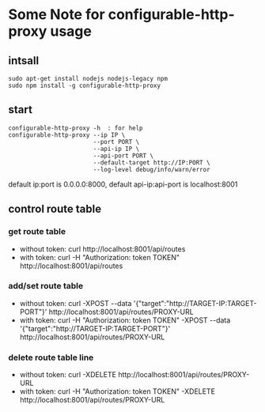 # Some Note for configurable-http-proxy usage

## intsall
    sudo apt-get install nodejs nodejs-legacy npm
    sudo npm install -g configurable-http-proxy

## start
    configurable-http-proxy -h  : for help
    configurable-http-proxy --ip IP \
					    	--port PORT \
					     	--api-ip IP \
					    	--api-port PORT \
					    	--default-target http://IP:PORT \
					    	--log-level debug/info/warn/error
default ip:port is 0.0.0.0:8000,
default api-ip:api-port is localhost:8001

## control route table
### get route table
* without token:
    	curl http://localhost:8001/api/routes
* with token:
     	curl -H "Authorization: token TOKEN" http://localhost:8001/api/routes
### add/set route table
* without token:
    	curl -XPOST --data '{"target":"http://TARGET-IP:TARGET-PORT"}' http://localhost:8001/api/routes/PROXY-URL
* with token:
    	curl -H "Authorization: token TOKEN" -XPOST --data '{"target":"http://TARGET-IP:TARGET-PORT"}' http://localhost:8001/api/routes/PROXY-URL
### delete route table line
* without token:
    	curl -XDELETE http://localhost:8001/api/routes/PROXY-URL
* with token:
    	curl -H "Authorization: token TOKEN" -XDELETE http://localhost:8001/api/routes/PROXY-URL
